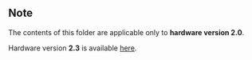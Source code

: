 ## Note

The contents of this folder are applicable only to **hardware version 2.0**. 

Hardware version **2.3** is available [here](https://github.com/MakerM0/MagiClick-S3-Single).
